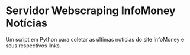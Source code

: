 # Servidor Webscraping InfoMoney Notícias

Um script em Python para coletar as últimas notícias do site InfoMoney e seus respectivos links.
